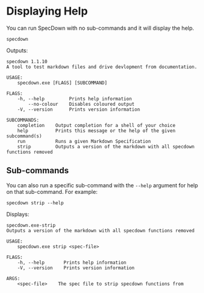 # Displaying Help

You can run SpecDown with no sub-commands and it will display the help.

```shell,script(name="with-no-args")
specdown
```

Outputs:

```,verify(stream=stderr)
specdown 1.1.10
A tool to test markdown files and drive devlopment from documentation.

USAGE:
    specdown.exe [FLAGS] [SUBCOMMAND]

FLAGS:
    -h, --help         Prints help information
        --no-colour    Disables coloured output
    -V, --version      Prints version information

SUBCOMMANDS:
    completion    Output completion for a shell of your choice
    help          Prints this message or the help of the given subcommand(s)
    run           Runs a given Markdown Specification
    strip         Outputs a version of the markdown with all specdown functions removed
```

## Sub-commands

You can also run a specific sub-command with the `--help` argument for help on that sub-command.
For example:

```shell,script(name="strip-with-help")
specdown strip --help
```

Displays:

```,verify()
specdown.exe-strip 
Outputs a version of the markdown with all specdown functions removed

USAGE:
    specdown.exe strip <spec-file>

FLAGS:
    -h, --help       Prints help information
    -V, --version    Prints version information

ARGS:
    <spec-file>    The spec file to strip specdown functions from
```
